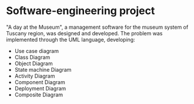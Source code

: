# Software-engineering project
"A day at the Museum", a management software for the museum system of Tuscany region, was designed and developed. 
The problem was implemented through the UML language, developing: 
- Use case diagram
- Class Diagram
- Object Diagram
- State machine Diagram
- Activity Diagram
- Component Diagram
- Deployment Diagram
- Composite Diagram
